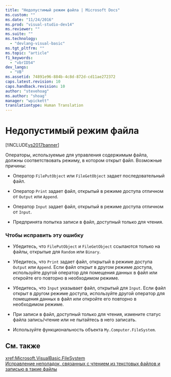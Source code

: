 ```yaml
---
title: "Недопустимый режим файла | Microsoft Docs"
ms.custom: ""
ms.date: "11/24/2016"
ms.prod: "visual-studio-dev14"
ms.reviewer: ""
ms.suite: ""
ms.technology: 
  - "devlang-visual-basic"
ms.tgt_pltfrm: ""
ms.topic: "article"
f1_keywords: 
  - "vbrID54"
dev_langs: 
  - "VB"
ms.assetid: 74891e96-884b-4c8d-872d-cd11ae272372
caps.latest.revision: 10
caps.handback.revision: 10
author: "stevehoag"
ms.author: "shoag"
manager: "wpickett"
translationtype: Human Translation
---
```

# Недопустимый режим файла
[!INCLUDE[vs2017banner](../../../csharp/includes/vs2017banner.md)]

Операторы, используемые для управления содержимым файла, должны соответствовать режиму, в котором открыт файл.  Возможные причины:  
  
-   Оператор `FilePutObject` или `FileGetObject` задает последовательный файл.  
  
-   Оператор `Print` задает файл, открытый в режиме доступа отличном от `Output` или `Append`.  
  
-   Оператор `Input` задает файл, открытый в режиме доступа отличном от `Input`.  
  
-   Предпринята попытка записи в файл, доступный только для чтения.  
  
### Чтобы исправить эту ошибку  
  
-   Убедитесь, что `FilePutObject` и `FileGetObject` ссылаются только на файлы, открытые для `Random` или `Binary`.  
  
-   Убедитесь, что `Print` задает файл, открытый в режиме доступа `Output` или `Append`.  Если файл открыт в другом режиме доступа, используйте другой оператор для помещения данных в файл или откройте его повторно в необходимом режиме.  
  
-   Убедитесь, что `Input` указывает файл, открытый для `Input`.  Если файл открыт в другом режиме доступа, используйте другой оператор для помещения данных в файл или откройте его повторно в необходимом режиме.  
  
-   При записи в файл, доступный только для чтения, измените статус файла запись\/чтение или не пытайтесь в него записать.  
  
-   Используйте функциональность объекта `My.Computer.FileSystem`.  
  
## См. также  
 <xref:Microsoft.VisualBasic.FileSystem>   
 [Исправление неполадок, связанных с чтением из текстовых файлов и записью в такие файлы](../../../visual-basic/developing-apps/programming/drives-directories-files/troubleshooting-reading-from-and-writing-to-text-files.md)